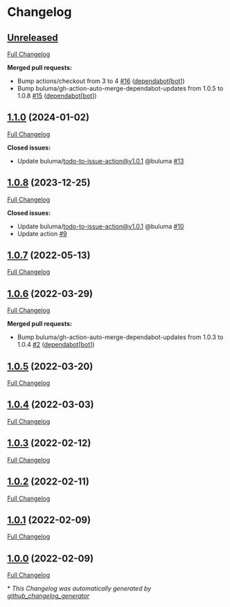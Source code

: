 # Changelog

## [Unreleased](https://github.com/buluma/ansible-role-update_package_cache/tree/HEAD)

[Full Changelog](https://github.com/buluma/ansible-role-update_package_cache/compare/1.1.0...HEAD)

**Merged pull requests:**

- Bump actions/checkout from 3 to 4 [\#16](https://github.com/buluma/ansible-role-update_package_cache/pull/16) ([dependabot[bot]](https://github.com/apps/dependabot))
- Bump buluma/gh-action-auto-merge-dependabot-updates from 1.0.5 to 1.0.8 [\#15](https://github.com/buluma/ansible-role-update_package_cache/pull/15) ([dependabot[bot]](https://github.com/apps/dependabot))

## [1.1.0](https://github.com/buluma/ansible-role-update_package_cache/tree/1.1.0) (2024-01-02)

[Full Changelog](https://github.com/buluma/ansible-role-update_package_cache/compare/1.0.8...1.1.0)

**Closed issues:**

- Update buluma/todo-to-issue-action@v1.0.1 @buluma [\#13](https://github.com/buluma/ansible-role-update_package_cache/issues/13)

## [1.0.8](https://github.com/buluma/ansible-role-update_package_cache/tree/1.0.8) (2023-12-25)

[Full Changelog](https://github.com/buluma/ansible-role-update_package_cache/compare/1.0.7...1.0.8)

**Closed issues:**

- Update buluma/todo-to-issue-action@v1.0.1 @buluma [\#10](https://github.com/buluma/ansible-role-update_package_cache/issues/10)
- Update action [\#9](https://github.com/buluma/ansible-role-update_package_cache/issues/9)

## [1.0.7](https://github.com/buluma/ansible-role-update_package_cache/tree/1.0.7) (2022-05-13)

[Full Changelog](https://github.com/buluma/ansible-role-update_package_cache/compare/1.0.6...1.0.7)

## [1.0.6](https://github.com/buluma/ansible-role-update_package_cache/tree/1.0.6) (2022-03-29)

[Full Changelog](https://github.com/buluma/ansible-role-update_package_cache/compare/1.0.5...1.0.6)

**Merged pull requests:**

- Bump buluma/gh-action-auto-merge-dependabot-updates from 1.0.3 to 1.0.4 [\#2](https://github.com/buluma/ansible-role-update_package_cache/pull/2) ([dependabot[bot]](https://github.com/apps/dependabot))

## [1.0.5](https://github.com/buluma/ansible-role-update_package_cache/tree/1.0.5) (2022-03-20)

[Full Changelog](https://github.com/buluma/ansible-role-update_package_cache/compare/1.0.4...1.0.5)

## [1.0.4](https://github.com/buluma/ansible-role-update_package_cache/tree/1.0.4) (2022-03-03)

[Full Changelog](https://github.com/buluma/ansible-role-update_package_cache/compare/1.0.3...1.0.4)

## [1.0.3](https://github.com/buluma/ansible-role-update_package_cache/tree/1.0.3) (2022-02-12)

[Full Changelog](https://github.com/buluma/ansible-role-update_package_cache/compare/1.0.2...1.0.3)

## [1.0.2](https://github.com/buluma/ansible-role-update_package_cache/tree/1.0.2) (2022-02-11)

[Full Changelog](https://github.com/buluma/ansible-role-update_package_cache/compare/1.0.1...1.0.2)

## [1.0.1](https://github.com/buluma/ansible-role-update_package_cache/tree/1.0.1) (2022-02-09)

[Full Changelog](https://github.com/buluma/ansible-role-update_package_cache/compare/1.0.0...1.0.1)

## [1.0.0](https://github.com/buluma/ansible-role-update_package_cache/tree/1.0.0) (2022-02-09)

[Full Changelog](https://github.com/buluma/ansible-role-update_package_cache/compare/91953f42bce47fabce479295a54245c07b7bcc8e...1.0.0)



\* *This Changelog was automatically generated by [github_changelog_generator](https://github.com/github-changelog-generator/github-changelog-generator)*
